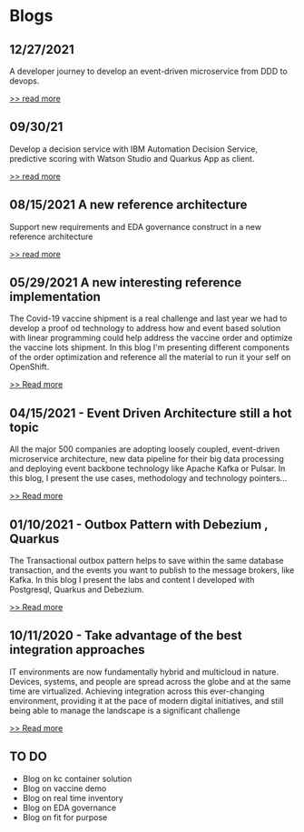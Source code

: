 # Blogs
 

## 12/27/2021 

A developer journey to develop an event-driven microservice from DDD to devops.

[>> read more](/blogs/12-27-21)

## 09/30/21

Develop a decision service with IBM Automation Decision Service, predictive scoring with Watson Studio and Quarkus App as client.

[>> read more](/blogs/09-30-21)


## 08/15/2021 A new reference architecture

Support new requirements and EDA governance construct in a new reference architecture

[>> read more](/blogs/08-15-21)

## 05/29/2021 A new interesting reference implementation

The Covid-19 vaccine shipment is a real challenge and last year we had to develop a proof od technology to address how
and event based solution with linear programming could help address the vaccine order and optimize the vaccine lots shipment.
In this blog I'm presenting different components of the order optimization and reference all the material to 
run it your self on OpenShift.

[>> Read more](/blogs/05-29-21)

## 04/15/2021 - Event Driven Architecture still a hot topic

All the major 500 companies are adopting loosely coupled, event-driven microservice architecture, 
new data pipeline for their big data processing and deploying event backbone technology like Apache Kafka or Pulsar. 
In this blog, I present the use cases, methodology and technology pointers...

[>> Read more](/blogs/04-15-21)

## 01/10/2021 - Outbox Pattern with Debezium , Quarkus

The Transactional outbox pattern helps to save within the same database transaction, and the events you want to publish to the message brokers, like Kafka. In this blog I present the labs and content I developed with Postgresql, Quarkus and Debezium.

[>> Read more](/blogs/01-10-21)


## 10/11/2020 - Take advantage of the best integration approaches

IT environments are now fundamentally hybrid and multicloud in nature. Devices, systems, and people are spread across the globe and at the same time are virtualized. Achieving integration across this ever-changing environment, providing it at the pace of modern digital initiatives, and still being able to manage the landscape is a significant challenge

[>> Read more](/blogs/10-11-20)


## TO DO

* Blog on kc container solution
* Blog on vaccine demo
* Blog on real time inventory
* Blog on EDA governance
* Blog on fit for purpose